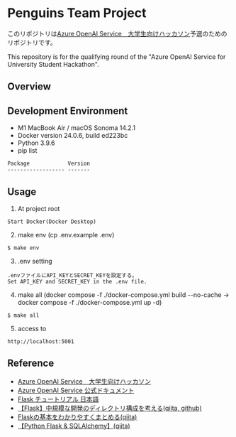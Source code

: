 # Penguins Team Project
このリポジトリは[Azure OpenAI Service　大学生向けハッカソン](https://hackathon2024xseedshub.peatix.com/)予選のためのリポジトリです。

This repository is for the qualifying round of the "Azure OpenAI Service for University Student Hackathon".

## Overview


## Development Environment
- M1 MacBook Air / macOS Sonoma 14.2.1
- Docker version 24.0.6, build ed223bc
- Python 3.9.6
- pip list
```
Package            Version
------------------ -------

```

## Usage
1. At project root
```
Start Docker(Docker Desktop)
```
2. make env (cp .env.example .env)
```
$ make env
```
3. .env setting
```
.envファイルにAPI_KEYとSECRET_KEYを設定する。
Set API_KEY and SECRET_KEY in the .env file.
```
4. make all (docker compose -f ./docker-compose.yml build --no-cache → docker compose -f ./docker-compose.yml up -d)
```
$ make all
```
5. access to
```
http://localhost:5001
```

## Reference
- [Azure OpenAI Service　大学生向けハッカソン](https://hackathon2024xseedshub.peatix.com/)
- [Azure OpenAI Service 公式ドキュメント](https://learn.microsoft.com/ja-jp/azure/ai-services/openai/)
- [Flask チュートリアル 日本語](https://msiz07-flask-docs-ja.readthedocs.io/ja/latest/index.html)
- [【Flask】中規模な開発のディレクトリ構成を考える(qiita, github)](https://github.com/Koichi73/Flask-Template)
- [Flaskの基本をわかりやすくまとめる(qiita)](https://qiita.com/gold-kou/items/00e265aadc2112b0f56a)
- [【Python Flask & SQLAlchemy】(qiita)](https://qiita.com/Bashi50/items/e3459ca2a4661ce5dac6)